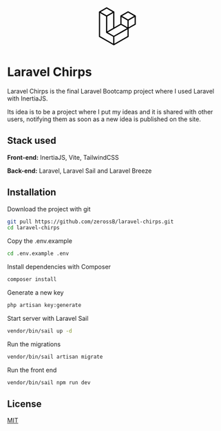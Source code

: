 <p align="center">
<svg viewBox="0 0 316 316" xmlns="http://www.w3.org/2000/svg" height="100"><path d="M305.8 81.125C305.77 80.995 305.69 80.885 305.65 80.755C305.56 80.525 305.49 80.285 305.37 80.075C305.29 79.935 305.17 79.815 305.07 79.685C304.94 79.515 304.83 79.325 304.68 79.175C304.55 79.045 304.39 78.955 304.25 78.845C304.09 78.715 303.95 78.575 303.77 78.475L251.32 48.275C249.97 47.495 248.31 47.495 246.96 48.275L194.51 78.475C194.33 78.575 194.19 78.725 194.03 78.845C193.89 78.955 193.73 79.045 193.6 79.175C193.45 79.325 193.34 79.515 193.21 79.685C193.11 79.815 192.99 79.935 192.91 80.075C192.79 80.285 192.71 80.525 192.63 80.755C192.58 80.875 192.51 80.995 192.48 81.125C192.38 81.495 192.33 81.875 192.33 82.265V139.625L148.62 164.795V52.575C148.62 52.185 148.57 51.805 148.47 51.435C148.44 51.305 148.36 51.195 148.32 51.065C148.23 50.835 148.16 50.595 148.04 50.385C147.96 50.245 147.84 50.125 147.74 49.995C147.61 49.825 147.5 49.635 147.35 49.485C147.22 49.355 147.06 49.265 146.92 49.155C146.76 49.025 146.62 48.885 146.44 48.785L93.99 18.585C92.64 17.805 90.98 17.805 89.63 18.585L37.18 48.785C37 48.885 36.86 49.035 36.7 49.155C36.56 49.265 36.4 49.355 36.27 49.485C36.12 49.635 36.01 49.825 35.88 49.995C35.78 50.125 35.66 50.245 35.58 50.385C35.46 50.595 35.38 50.835 35.3 51.065C35.25 51.185 35.18 51.305 35.15 51.435C35.05 51.805 35 52.185 35 52.575V232.235C35 233.795 35.84 235.245 37.19 236.025L142.1 296.425C142.33 296.555 142.58 296.635 142.82 296.725C142.93 296.765 143.04 296.835 143.16 296.865C143.53 296.965 143.9 297.015 144.28 297.015C144.66 297.015 145.03 296.965 145.4 296.865C145.5 296.835 145.59 296.775 145.69 296.745C145.95 296.655 146.21 296.565 146.45 296.435L251.36 236.035C252.72 235.255 253.55 233.815 253.55 232.245V174.885L303.81 145.945C305.17 145.165 306 143.725 306 142.155V82.265C305.95 81.875 305.89 81.495 305.8 81.125ZM144.2 227.205L100.57 202.515L146.39 176.135L196.66 147.195L240.33 172.335L208.29 190.625L144.2 227.205ZM244.75 114.995V164.795L226.39 154.225L201.03 139.625V89.825L219.39 100.395L244.75 114.995ZM249.12 57.105L292.81 82.265L249.12 107.425L205.43 82.265L249.12 57.105ZM114.49 184.425L96.13 194.995V85.305L121.49 70.705L139.85 60.135V169.815L114.49 184.425ZM91.76 27.425L135.45 52.585L91.76 77.745L48.07 52.585L91.76 27.425ZM43.67 60.135L62.03 70.705L87.39 85.305V202.545V202.555V202.565C87.39 202.735 87.44 202.895 87.46 203.055C87.49 203.265 87.49 203.485 87.55 203.695V203.705C87.6 203.875 87.69 204.035 87.76 204.195C87.84 204.375 87.89 204.575 87.99 204.745C87.99 204.745 87.99 204.755 88 204.755C88.09 204.905 88.22 205.035 88.33 205.175C88.45 205.335 88.55 205.495 88.69 205.635L88.7 205.645C88.82 205.765 88.98 205.855 89.12 205.965C89.28 206.085 89.42 206.225 89.59 206.325C89.6 206.325 89.6 206.325 89.61 206.335C89.62 206.335 89.62 206.345 89.63 206.345L139.87 234.775V285.065L43.67 229.705V60.135ZM244.75 229.705L148.58 285.075V234.775L219.8 194.115L244.75 179.875V229.705ZM297.2 139.625L253.49 164.795V114.995L278.85 100.395L297.21 89.825V139.625H297.2Z"></path></svg>
</p>

# Laravel Chirps

Laravel Chirps is the final Laravel Bootcamp project where I used Laravel with InertiaJS.

Its idea is to be a project where I put my ideas and it is shared with other users, notifying them as soon as a new idea is published on the site.


## Stack used

**Front-end:** InertiaJS, Vite, TailwindCSS

**Back-end:** Laravel, Laravel Sail and Laravel Breeze


## Installation

Download the project with git

```bash
git pull https://github.com/zerossB/laravel-chirps.git
cd laravel-chirps
```

Copy the .env.example

```bash
cd .env.example .env
```

Install dependencies with Composer

```bash
composer install
```

Generate a new key

```bash
php artisan key:generate
```

Start server with Laravel Sail

```bash
vendor/bin/sail up -d
```

Run the migrations

```bash
vendor/bin/sail artisan migrate
```

Run the front end

```bash
vendor/bin/sail npm run dev
```
## License

[MIT](https://choosealicense.com/licenses/mit/)

